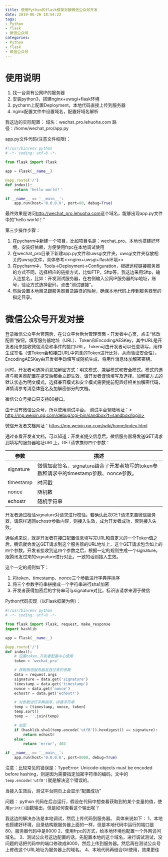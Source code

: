 ```yaml
---
title: 使用Python的flask框架对接微信公众号开发
date: 2019-06-26 18:54:22
tags: 
- Python
- flask
- 微信公众号 
categories: 
- Python
- flask
- 微信公众号 
---
```

# 使用说明
1. 找一台具有公网IP的服务器
2. 安装python3，搭建nginx+uwsgi+flask环境
3. pycharm上配置Deployment，本地代码直接上传到服务器
4. nginx配置文件中设置域名，配置好域名解析


我这边的实际配置：
域名：wechat_pro.lehuoha.com
路径：/home/wechat_pro/app.py

app.py文件代码(注意文件权限)：
```python
#!/usr/bin/env python
# -*- coding: utf-8 -*-

from flask import Flask

app = Flask(__name__)

@app.route('/')
def index():
    return 'hello world！'

if __name__ == '__main__':
    app.run(host='0.0.0.0', port=80, debug=True)
```

最终效果是访问<http://wechat_pro.lehuoha.com>这个域名，能够出现app.py文件中的“hello world！”

<escape><!-- more --></escape>

第三步操作步骤：
1. 在pycharm中新建一个项目，比如项目名是：wechat_pro。本地也搭建好环境，安装好依赖，方便使用frpc在本地调试使用
2. 在wechat_pro目录下新建app.py文件和uwsgi文件夹，uwsgi文件夹存放相关的uwsgi文件，具体参考<<nginx+uwsgi+flask环境>>
3. 在pycharm中，Tools->Deployment->Configuration，根据远程链接服务器的方式不同，选择相应的链接方式，比如FTP，Sftp等，我这边采用Sftp，输入连接名，比如：开发测试服务器，在右侧输入公网IP服务器的ip地址，账号，验证方式选择密码，点击“测试链接”。
4. 然后设置本地目录跟服务器目录路径的映射，确保本地代码上传到服务器里的指定目录。

# 微信公众号开发对接

登录微信公众平台官网后，在公众平台后台管理页面 - 开发者中心页，点击“修改配置”按钮，填写服务器地址（URL）、Token和EncodingAESKey，其中URL是开发者用来接收微信消息和事件的接口URL。Token可由开发者可以任意填写，用作生成签名（该Token会和接口URL中包含的Token进行比对，从而验证安全性）。EncodingAESKey由开发者手动填写或随机生成，将用作消息体加解密密钥。

同时，开发者可选择消息加解密方式：明文模式、兼容模式和安全模式。模式的选择与服务器配置在提交后都会立即生效，请开发者谨慎填写及选择。加解密方式的默认状态为明文模式，选择兼容模式和安全模式需要提前配置好相关加解密代码，详情请参考消息体签名及加解密部分的文档。

微信公众号接口只支持80接口。

由于没有微信公众号，所以使用测试平台。
测试平台登陆地址：< http://mp.weixin.qq.com/debug/cgi-bin/sandbox?t=sandbox/login>

微信开发者文档网址：<https://mp.weixin.qq.com/wiki/home/index.html>

通过查看开发者文档，可以知道：开发者提交信息后，微信服务器将发送GET请求到填写的服务器地址URL上，GET请求携带四个参数：

| 参数      | 描述                                                         |
| --------- | ------------------------------------------------------------ |
| signature | 微信加密签名，signature结合了开发者填写的token参数和请求中的timestamp参数、nonce参数。 |
| timestamp | 时间戳                                                       |
| nonce     | 随机数                                                       |
| echostr   | 随机字符串                                                   |


开发者通过检验signature对请求进行校验。若确认此次GET请求来自微信服务器，请原样返回echostr参数内容，则接入生效，成为开发者成功，否则接入失败。

通俗点来说，就是开发者在接口配置信息填写完URL和自定义的一个Token值之后，腾讯就会发送GET请求到这个服务器的URL地址上，这个GET请求包含如上的四个参数。开发者接收到这四个参数之后，根据一定的规则生成一个signature，跟腾讯发过来的signature进行对比，一致的话则接入生效。

这个一定的规则如下：

1. 将token、timestamp、nonce三个参数进行字典序排序
2. 将三个参数字符串拼接成一个字符串进行sha1加密
3. 开发者获得加密后的字符串可与signature对比，标识该请求来源于微信

Python代码实现（以Flask框架为例）：

```python
#!/usr/bin/env python
# -*- coding: utf-8 -*-

from flask import Flask, request, make_response
import hashlib

app = Flask(__name__)

@app.route('/')
def index():
    # 设置token,开发者配置中心使用
    token = 'wechat_pro'

    # 获取微信服务器发送过来的参数
    data = request.args
    signature = data.get('signature')
    timestamp = data.get('timestamp')
    nonce = data.get('nonce')
    echostr = data.get('echostr')

    # 对参数进行字典排序，拼接字符串
    temp = [timestamp, nonce, token]
    temp.sort()
    temp = ''.join(temp)

    # 加密
    if (hashlib.sha1(temp.encode('utf8')).hexdigest() == signature):
        return echostr
    else:
        return 'error', 403

if __name__ == '__main__':
    app.run(host='0.0.0.0', port=8000, debug=True)
```

注意：比较常见的错误是：TypeError: Unicode-objects must be encoded before hashing，则是因为需要指定加密字符串的编码，文中的`temp.encode('utf8')`就是解决这个错误的。

当接入生效后，测试平台网页上会显示“配置成功”

问题：
python 代码在后台运行，假设在代码中想查看获取到的某个变量的值，使用`print()`函数输出，但是如何查看这个输出呢？

我这边的解决办法是本地调试，然后上传代码到服务器。
具体来说如下：
1、本地也搭建好环境，目录结构跟服务器上面的一样，但是本地代码中运行的端口是80，服务器代码中是8000
2、使用frpc的方式，给本地环境也配置一个外网访问域名。
3、测试公众号这边配置的话，先配置本地的这个域名，进行调试测试，没问题的话把代码中的端口修改成8000，然后上传到服务器。然后再在测试公众号上修改这个URL地址为服务器上的域名。
4、本地代码再结合Git使用，效果更佳







